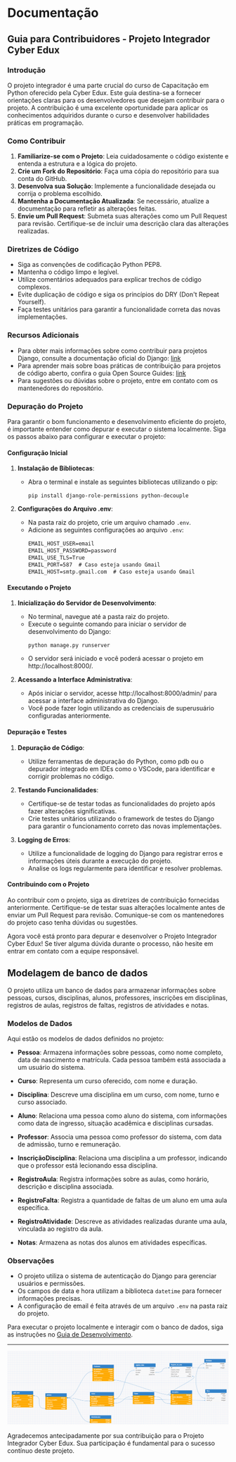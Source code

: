 # Documentação

## Guia para Contribuidores - Projeto Integrador Cyber Edux

### Introdução
O projeto integrador é uma parte crucial do curso de Capacitação em Python oferecido pela Cyber Edux. Este guia destina-se a fornecer orientações claras para os desenvolvedores que desejam contribuir para o projeto. A contribuição é uma excelente oportunidade para aplicar os conhecimentos adquiridos durante o curso e desenvolver habilidades práticas em programação.

### Como Contribuir
1. **Familiarize-se com o Projeto**: Leia cuidadosamente o código existente e entenda a estrutura e a lógica do projeto.
2. **Crie um Fork do Repositório**: Faça uma cópia do repositório para sua conta do GitHub.
3. **Desenvolva sua Solução**: Implemente a funcionalidade desejada ou corrija o problema escolhido.
4. **Mantenha a Documentação Atualizada**: Se necessário, atualize a documentação para refletir as alterações feitas.
5. **Envie um Pull Request**: Submeta suas alterações como um Pull Request para revisão. Certifique-se de incluir uma descrição clara das alterações realizadas.

### Diretrizes de Código
- Siga as convenções de codificação Python PEP8.
- Mantenha o código limpo e legível.
- Utilize comentários adequados para explicar trechos de código complexos.
- Evite duplicação de código e siga os princípios do DRY (Don't Repeat Yourself).
- Faça testes unitários para garantir a funcionalidade correta das novas implementações.

### Recursos Adicionais
- Para obter mais informações sobre como contribuir para projetos Django, consulte a documentação oficial do Django: [link](https://docs.djangoproject.com/en/stable/internals/contributing/)
- Para aprender mais sobre boas práticas de contribuição para projetos de código aberto, confira o guia Open Source Guides: [link](https://opensource.guide/how-to-contribute/)
- Para sugestões ou dúvidas sobre o projeto, entre em contato com os mantenedores do repositório.

### Depuração do Projeto

Para garantir o bom funcionamento e desenvolvimento eficiente do projeto, é importante entender como depurar e executar o sistema localmente. Siga os passos abaixo para configurar e executar o projeto:

#### Configuração Inicial

1. **Instalação de Bibliotecas**:
   - Abra o terminal e instale as seguintes bibliotecas utilizando o pip:
     ```
     pip install django-role-permissions python-decouple
     ```

2. **Configurações do Arquivo .env**:
   - Na pasta raiz do projeto, crie um arquivo chamado `.env`.
   - Adicione as seguintes configurações ao arquivo `.env`:
     ```
     EMAIL_HOST_USER=email
     EMAIL_HOST_PASSWORD=password
     EMAIL_USE_TLS=True
     EMAIL_PORT=587  # Caso esteja usando Gmail
     EMAIL_HOST=smtp.gmail.com  # Caso esteja usando Gmail
     ```

#### Executando o Projeto

1. **Inicialização do Servidor de Desenvolvimento**:
   - No terminal, navegue até a pasta raiz do projeto.
   - Execute o seguinte comando para iniciar o servidor de desenvolvimento do Django:
     ```
     python manage.py runserver
     ```
   - O servidor será iniciado e você poderá acessar o projeto em http://localhost:8000/.

2. **Acessando a Interface Administrativa**:
   - Após iniciar o servidor, acesse http://localhost:8000/admin/ para acessar a interface administrativa do Django.
   - Você pode fazer login utilizando as credenciais de superusuário configuradas anteriormente.

#### Depuração e Testes

1. **Depuração de Código**:
   - Utilize ferramentas de depuração do Python, como pdb ou o depurador integrado em IDEs como o VSCode, para identificar e corrigir problemas no código.

2. **Testando Funcionalidades**:
   - Certifique-se de testar todas as funcionalidades do projeto após fazer alterações significativas.
   - Crie testes unitários utilizando o framework de testes do Django para garantir o funcionamento correto das novas implementações.

3. **Logging de Erros**:
   - Utilize a funcionalidade de logging do Django para registrar erros e informações úteis durante a execução do projeto.
   - Analise os logs regularmente para identificar e resolver problemas.

#### Contribuindo com o Projeto

Ao contribuir com o projeto, siga as diretrizes de contribuição fornecidas anteriormente. Certifique-se de testar suas alterações localmente antes de enviar um Pull Request para revisão. Comunique-se com os mantenedores do projeto caso tenha dúvidas ou sugestões.

Agora você está pronto para depurar e desenvolver o Projeto Integrador Cyber Edux! Se tiver alguma dúvida durante o processo, não hesite em entrar em contato com a equipe responsável.

## Modelagem de banco de dados
O projeto utiliza um banco de dados para armazenar informações sobre pessoas, cursos, disciplinas, alunos, professores, inscrições em disciplinas, registros de aulas, registros de faltas, registros de atividades e notas.

### Modelos de Dados

Aqui estão os modelos de dados definidos no projeto:

- **Pessoa**: Armazena informações sobre pessoas, como nome completo, data de nascimento e matrícula. Cada pessoa também está associada a um usuário do sistema.

- **Curso**: Representa um curso oferecido, com nome e duração.

- **Disciplina**: Descreve uma disciplina em um curso, com nome, turno e curso associado.

- **Aluno**: Relaciona uma pessoa como aluno do sistema, com informações como data de ingresso, situação acadêmica e disciplinas cursadas.

- **Professor**: Associa uma pessoa como professor do sistema, com data de admissão, turno e remuneração.

- **InscriçãoDisciplina**: Relaciona uma disciplina a um professor, indicando que o professor está lecionando essa disciplina.

- **RegistroAula**: Registra informações sobre as aulas, como horário, descrição e disciplina associada.

- **RegistroFalta**: Registra a quantidade de faltas de um aluno em uma aula específica.

- **RegistroAtividade**: Descreve as atividades realizadas durante uma aula, vinculada ao registro da aula.

- **Notas**: Armazena as notas dos alunos em atividades específicas.

### Observações

- O projeto utiliza o sistema de autenticação do Django para gerenciar usuários e permissões.
- Os campos de data e hora utilizam a biblioteca `datetime` para fornecer informações precisas.
- A configuração de email é feita através de um arquivo `.env` na pasta raiz do projeto.

Para executar o projeto localmente e interagir com o banco de dados, siga as instruções no [Guia de Desenvolvimento](guia_desenvolvimento.md).

---

<img src="/img/bancoDadosLogico.png">

Agradecemos antecipadamente por sua contribuição para o Projeto Integrador Cyber Edux. Sua participação é fundamental para o sucesso contínuo deste projeto.
